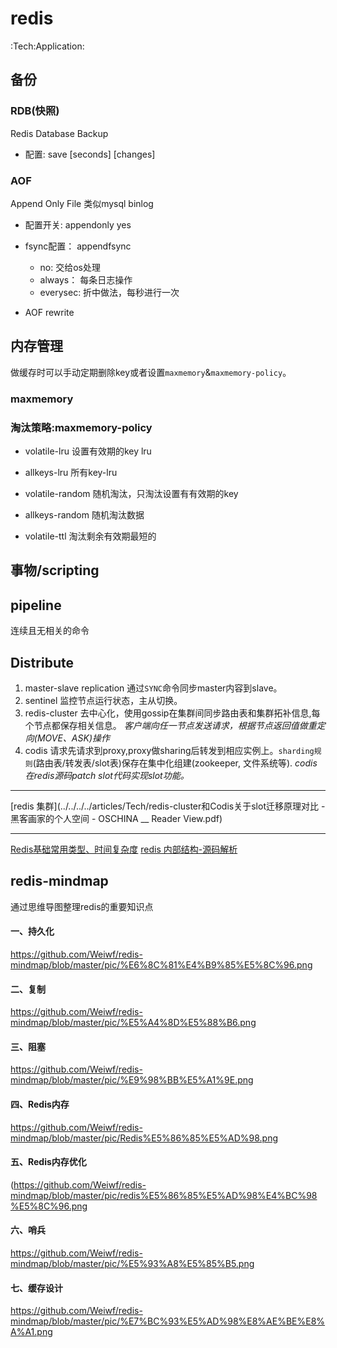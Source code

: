 # redis
:Tech:Application:

## 备份

### RDB(快照)

Redis Database Backup

- 配置: save [seconds] [changes]

### AOF

Append Only File
类似mysql binlog

- 配置开关: appendonly yes
- fsync配置：  appendfsync
  - no: 交给os处理
  - always： 每条日志操作
  - everysec: 折中做法，每秒进行一次

- AOF rewrite

## 内存管理
做缓存时可以手动定期删除key或者设置`maxmemory`&`maxmemory-policy`。

### maxmemory

### 淘汰策略:maxmemory-policy
- volatile-lru
  设置有效期的key lru

- allkeys-lru
  所有key-lru

- volatile-random
  随机淘汰，只淘汰设置有有效期的key

- allkeys-random
  随机淘汰数据

- volatile-ttl
  淘汰剩余有效期最短的

## 事物/scripting

## pipeline

连续且无相关的命令

## Distribute
  1. master-slave replication
    通过`SYNC`命令同步master内容到slave。
  2. sentinel
    监控节点运行状态，主从切换。
  3. redis-cluster
    去中心化，使用gossip在集群间同步路由表和集群拓补信息,每个节点都保存相关信息。
    *客户端向任一节点发送请求，根据节点返回值做重定向(MOVE、ASK)操作*
  4. codis
    请求先请求到proxy,proxy做sharing后转发到相应实例上。`sharding规则`(路由表/转发表/slot表)保存在集中化组建(zookeeper, 文件系统等).
    *codis在redis源码patch slot代码实现slot功能。*

----
[redis 集群](../../../../articles/Tech/redis-cluster和Codis关于slot迁移原理对比 - 黑客画家的个人空间 - OSCHINA __ Reader View.pdf)

---
[Redis基础常用类型、时间复杂度](https://app.getpocket.com/read/2402341457)
[redis 内部结构-源码解析](http://zhangtielei.com/posts/blog-redis-dict.html)


## redis-mindmap

通过思维导图整理redis的重要知识点

#### 一、持久化

https://github.com/Weiwf/redis-mindmap/blob/master/pic/%E6%8C%81%E4%B9%85%E5%8C%96.png

#### 二、复制

https://github.com/Weiwf/redis-mindmap/blob/master/pic/%E5%A4%8D%E5%88%B6.png

#### 三、阻塞

https://github.com/Weiwf/redis-mindmap/blob/master/pic/%E9%98%BB%E5%A1%9E.png

#### 四、Redis内存

https://github.com/Weiwf/redis-mindmap/blob/master/pic/Redis%E5%86%85%E5%AD%98.png

#### 五、Redis内存优化

(https://github.com/Weiwf/redis-mindmap/blob/master/pic/redis%E5%86%85%E5%AD%98%E4%BC%98%E5%8C%96.png

#### 六、哨兵

https://github.com/Weiwf/redis-mindmap/blob/master/pic/%E5%93%A8%E5%85%B5.png

#### 七、缓存设计

https://github.com/Weiwf/redis-mindmap/blob/master/pic/%E7%BC%93%E5%AD%98%E8%AE%BE%E8%A%A1.png



